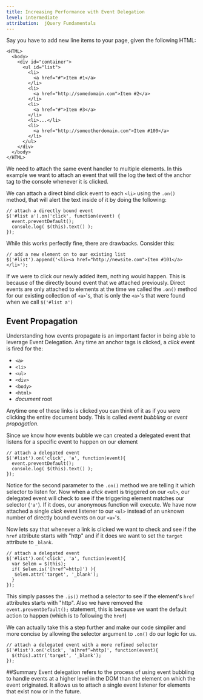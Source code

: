 ```yaml
---
title: Increasing Performance with Event Delegation
level: intermediate
attribution:  jQuery Fundamentals
---
```


Say you have to add new line items to your page, given the following HTML:
```
<HTML>
  <body>
    <div id="container">
      <ul id="list">
        <li>
          <a href="#">Item #1</a>
        </li>
        <li>
          <a href="http://somedomain.com">Item #2</a>
        </li>
        <li>
          <a href="#">Item #3</a>
        </li>
        <li>...</li>
        <li>
          <a href="http://someotherdomain.com">Item #100</a>
        </li>
      </ul>
    </div>
  </body>
</HTML>
```

We need to attach the same event handler to multiple elements.  In this example we want to attach an event that will the log the text of the anchor tag to the console whenever it is clicked.

We can attach a direct bind click event to each `<li>` using the `.on()` method, that will alert the text inside of it by doing the following:
```
// attach a directly bound event
$('#list a').on('click', function(event) {
  event.preventDefault();
  console.log( $(this).text() );
});
```

While this works perfectly fine, there are drawbacks.  Consider this:
```
// add a new element on to our existing list
$('#list').append('<li><a href="http://newsite.com">Item #101</a></li>');
```
If we were to click our newly added item, nothing would happen.  This is because of the directly bound event that we attached previously.  Direct events are only attached to elements at the time we called the `.on()` method for our existing collection of `<a>`'s, that is only the `<a>`'s that were found when we call `$('#list a')`

## Event Propagation
Understanding how events propagate is an important factor in being able to leverage Event Delegation.  Any time an anchor tags is clicked, a *click* event is fired for the:

* `<a>`
* `<li>`
* `<ul>`
* `<div>`
* `<body>`
* `<html>`
* *document* root

Anytime one of these links is clicked you can think of it as if you were clicking the entire document body.  This is called *event bubbling* or *event propagation*.

Since we know how events bubble we can created a delegated event that listens for a specific event to happen on our element
```
// attach a delegated event
$('#list').on('click', 'a', function(event){
  event.preventDefault();
  console.log( $(this).text() );
});
```
Notice for the second parameter to the `.on()` method we are telling it which selector to listen for.  Now when a *click* event is triggered on our `<ul>`, our delegated event will check to see if the triggering element matches our selector (`'a'`).  If it does, our anonymous function will execute. We have now attached a single *click* event listener to our `<ul>` instead of an unknown number of directly bound events on our `<a>`'s.

Now lets say that whenever a link is clicked we want to check and see if the `href` attribute starts with "http" and if it does we want to set the `target` attribute to `_blank`.
```
// attach a delegated event
$('#list').on('click', 'a', function(event){
  var $elem = $(this);
  if( $elem.is('[href^=http]') ){
   $elem.attr('target', '_blank');
  }
});
```
This simply passes the `.is()` method a selector to see if the element's `href` attributes starts with "http".  Also we have removed the `event.preventDefault();` statement, this is because we want the default action to happen (which is to following the `href`)

We can actually take this a step further and make our code simpiler and more concise by allowing the selector argument to `.on()` do our logic for us.
```
// attach a delegated event with a more refined selector
$('#list').on('click', 'a[href^=http]', function(event){
  $(this).attr('target', '_blank');
});
```

##Summary
Event delegation refers to the process of using event bubbling to handle events at a higher level in the DOM than the element on which the event originated.  It allows us to attach a single event listener for elements that exist now or in the future.